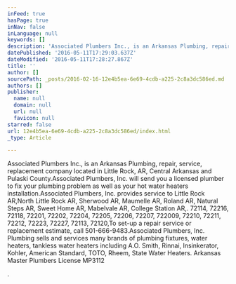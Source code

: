 ```yaml
---
inFeed: true
hasPage: true
inNav: false
inLanguage: null
keywords: []
description: 'Associated Plumbers Inc., is an Arkansas Plumbing, repair, service, replacement company located in Little Rock, AR, Central Arkansas and Pulaski County.Associated Plumbers, Inc. will send you a licensed plumber to fix your plumbing problem as well as your hot water heaters installation.Associated Plumbers, Inc. provides service to Little Rock AR,North Little Rock AR, Sherwood AR, Maumelle AR, Roland AR, Natural Steps AR, Sweet Home AR, Mabelvale AR, College Station AR,. 72114, 72216, 72118, 72201, 72202, 72204, 72205, 72206, 72207, 722009, 72210, 72211, 72212, 72223, 72227, 72113, 72120,To set-up a repair service or replacement estimate, call 501-666-9483.Associated Plumbers, Inc. Plumbing sells and services many brands of plumbing fixtures, water heaters, tankless water heaters including A.O. Smith, Rinnai, Insinkerator, Kohler, American Standard, TOTO, Rheem, State Water Heaters. Arkansas Master Plumbers License MP3112'
datePublished: '2016-05-11T17:29:03.637Z'
dateModified: '2016-05-11T17:28:27.867Z'
title: ''
author: []
sourcePath: _posts/2016-02-16-12e4b5ea-6e69-4cdb-a225-2c8a3dc586ed.md
authors: []
publisher:
  name: null
  domain: null
  url: null
  favicon: null
starred: false
url: 12e4b5ea-6e69-4cdb-a225-2c8a3dc586ed/index.html
_type: Article

---
```

Associated Plumbers Inc., is an Arkansas Plumbing, repair, service, replacement company located in Little Rock, AR, Central Arkansas and Pulaski County.Associated Plumbers, Inc. will send you a licensed plumber to fix your plumbing problem as well as your hot water heaters installation.Associated Plumbers, Inc. provides service to Little Rock AR,North Little Rock AR, Sherwood AR, Maumelle AR, Roland AR, Natural Steps AR, Sweet Home AR, Mabelvale AR, College Station AR,. 72114, 72216, 72118, 72201, 72202, 72204, 72205, 72206, 72207, 722009, 72210, 72211, 72212, 72223, 72227, 72113, 72120,To set-up a repair service or replacement estimate, call 501-666-9483.Associated Plumbers, Inc. Plumbing sells and services many brands of plumbing fixtures, water heaters, tankless water heaters including A.O. Smith, Rinnai, Insinkerator, Kohler, American Standard, TOTO, Rheem, State Water Heaters. Arkansas Master Plumbers License MP3112

.
